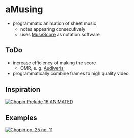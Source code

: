 # aMusing
- programmatic animation of sheet music
  - notes appearing consecutively
  - uses [MuseScore](https://musescore.org/) as notation software

## ToDo
- increase efficiency of making the score
  - OMR, e. g. [Audiveris](https://github.com/Audiveris)
- programmatically combine frames to high quality video

## Inspiration
[![Chopin Prelude 16 ANIMATED](https://img.youtube.com/vi/kq6BofwPSJI/0.jpg)](https://www.youtube.com/kq6BofwPSJI)

## Examples
[![Chopin op. 25 no. 11](https://img.youtube.com/vi/9X8dbjO-wt4/0.jpg)](https://youtu.be/9X8dbjO-wt4)
